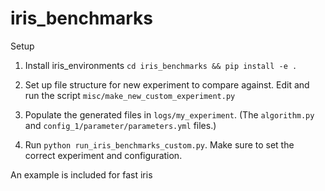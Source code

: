 # iris_benchmarks

Setup
1. Install iris_environments
`cd iris_benchmarks && pip install -e .`
2. Set up file structure for new experiment to compare against. Edit and run the script `misc/make_new_custom_experiment.py `

3. Populate the generated files in `logs/my_experiment`. (The `algorithm.py` and `config_1/parameter/parameters.yml` files.)

4. Run `python run_iris_benchmarks_custom.py`. Make sure to set the correct experiment and configuration.

An example is included for fast iris